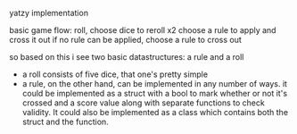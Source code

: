 yatzy implementation

basic game flow:
roll, choose dice to reroll x2
choose a rule to apply and cross it out
if no rule can be applied, choose a rule to cross out


so based on this i see two basic datastructures: a rule and a roll
- a roll consists of five dice, that one's pretty simple
- a rule, on the other hand, can be implemented in any number of ways.
it could be implemented as a struct with a bool to mark
whether or not it's crossed and a score value along with
separate functions to check validity. 
It could  also be implemented as a class which contains both the struct
and the function.